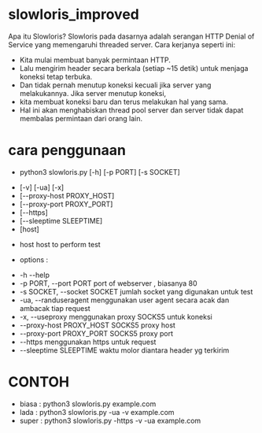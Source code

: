 # slowloris_improved
Apa itu Slowloris? 
Slowloris pada dasarnya adalah serangan HTTP Denial of Service yang memengaruhi threaded server. 
Cara kerjanya seperti ini:
- Kita mulai membuat banyak permintaan HTTP. 
- Lalu mengirim header secara berkala (setiap ~15 detik) untuk menjaga koneksi tetap terbuka. 
- Dan tidak pernah menutup koneksi kecuali jika server yang melakukannya. Jika server menutup koneksi, 
- kita membuat koneksi baru dan terus melakukan hal yang sama. 
- Hal ini akan menghabiskan thread pool server dan server tidak dapat membalas permintaan dari orang lain.

# cara penggunaan
- python3 slowloris.py [-h] [-p PORT] [-s SOCKET]
+  [-v] [-ua] [-x]
+  [--proxy-host PROXY_HOST]
+  [--proxy-port PROXY_PORT]
+  [--https]
+  [--sleeptime SLEEPTIME]
+  [host]
- host   host to perform test
* options :
+ -h --help
+ -p PORT,  --port PORT port of webserver , biasanya 80
+ -s SOCKET, --socket SOCKET jumlah socket yang digunakan untuk test
+ -ua, --randuseragent menggunakan user agent secara acak dan ambacak tiap request
+ -x, --useproxy  menggunakan proxy SOCKS5 untuk koneksi
+ --proxy-host PROXY_HOST SOCKS5 proxy host
+ --proxy-port PROXY_PORT SOCKS5 proxy port
+ --https menggunakan https untuk request
+ --sleeptime SLEEPTIME waktu molor diantara header yg terkirim

# CONTOH
- biasa : python3 slowloris.py example.com
- lada : python3 slowloris.py -ua -v example.com
- super : python3 slowloris.py -https -v -ua example.com
